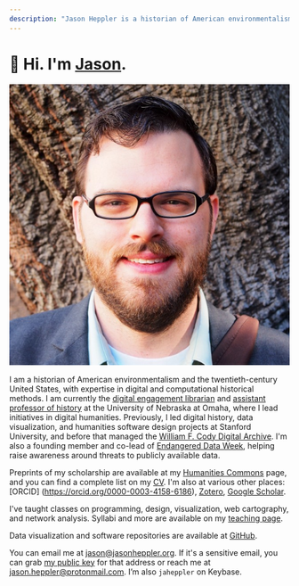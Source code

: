 ```yaml
---
description: "Jason Heppler is a historian of American environmentalism and the twentieth-century United States."
---
```


# 👋 Hi. I'm [Jason](/about/).

<img src="/assets/images/me.jpg" class="profile-photo" alt="Jason Heppler photo">

I am a historian of American environmentalism and the twentieth-century United States, with expertise in digital and computational historical methods. I am currently the [digital engagement librarian](http://library.unomaha.edu/) and [assistant professor of history](https://www.unomaha.edu/college-of-arts-and-sciences/history/index.php) at the University of Nebraska at Omaha, where I lead initiatives in digital humanities. Previously, I led digital history, data visualization, and humanities software design projects at Stanford University, and before that managed the [William F. Cody Digital Archive](http://codyarchive.org/). I'm also a founding member and co-lead of [Endangered Data Week](https://endangereddataweek.org), helping raise awareness around threats to publicly available data.


Preprints of my scholarship are available at my [Humanities Commons](https://hcommons.org/members/hepplerj/) page, and you can find a complete list on my [CV](https://jasonheppler.org/files/jah-cv.pdf). I'm also at various other places: [ORCID] (https://orcid.org/0000-0003-4158-6186), [Zotero](https://www.zotero.org/hepplerj), [Google Scholar](https://scholar.google.com/citations?hl=en&user=X2hGnS4AAAAJ).

I've taught classes on programming, design, visualization, web cartography, and network analysis. Syllabi and more are available on my [teaching page](/courses/).

Data visualization and software repositories are available at [GitHub](https://github.com/hepplerj/).

You can email me at [jason@jasonheppler.org](mailto:jason@jasonheppler.org). If it's a sensitive email, you can grab [my public key](https://jasonheppler.org/files/jasonheppler.asc) for that address or reach me at [jason.heppler@protonmail.com](mailto:jason@jasonheppler.org). I’m also `jaheppler` on Keybase.
